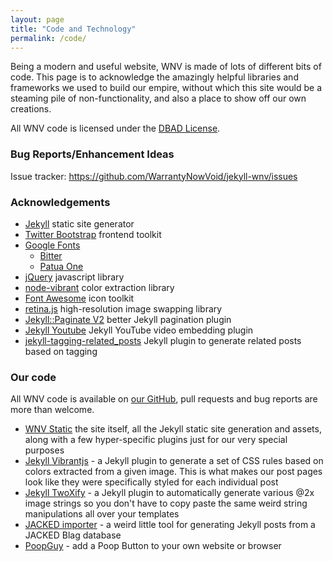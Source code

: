 ```yaml
---
layout: page
title: "Code and Technology"
permalink: /code/
---
```


Being a modern and useful website, WNV is made of lots of different bits of code. This page is to acknowledge the amazingly helpful libraries and frameworks we used to build our empire, without which this site would be a steaming pile of non-functionality, and also a place to show off our own creations.

All WNV code is licensed under the [DBAD License](https://warrantynowvoid.com/licenses).

### Bug Reports/Enhancement Ideas

Issue tracker: <https://github.com/WarrantyNowVoid/jekyll-wnv/issues>

### Acknowledgements

- [Jekyll](https://jekyllrb.com/) static site generator
- [Twitter Bootstrap](https://getbootstrap.com) frontend toolkit
- [Google Fonts](https://fonts.google.com)
    - [Bitter](https://fonts.google.com/specimen/Bitter)
    - [Patua One](https://fonts.google.com/specimen/Patua+One)
- [jQuery](https://jquery.com) javascript library
- [node-vibrant](https://github.com/akfish/node-vibrant/) color extraction library
- [Font Awesome](https://fontawesome.com) icon toolkit
- [retina.js](https://imulus.github.io/retinajs/) high-resolution image swapping library
- [Jekyll::Paginate V2](https://github.com/sverrirs/jekyll-paginate-v2) better Jekyll pagination plugin
- [Jekyll Youtube](https://github.com/dommmel/jekyll-youtube) Jekyll YouTube video embedding plugin
- [jekyll-tagging-related_posts](https://github.com/toshimaru/jekyll-tagging-related_posts) Jekyll plugin to generate related posts based on tagging

### Our code

All WNV code is available on [our GitHub](https://github.com/WarrantyNowVoid), pull requests and bug reports are more than welcome.

- [WNV Static](https://github.com/WarrantyNowVoid/jekyll-wnv/) the site itself, all the Jekyll static site generation and assets, along with a few hyper-specific plugins just for our very special purposes
- [Jekyll Vibrantjs](https://github.com/WarrantyNowVoid/jekyll-vibrantjs) - a Jekyll plugin to generate a set of CSS rules based on colors extracted from a given image. This is what makes our post pages look like they were specifically styled for each individual post
- [Jekyll TwoXify](https://github.com/WarrantyNowVoid/jekyll-twoxify) - a Jekyll plugin to automatically generate various @2x image strings so you don't have to copy paste the same weird string manipulations all over your templates
- [JACKED importer](https://github.com/WarrantyNowVoid/jekyll-jacked-importer) - a weird little tool for generating Jekyll posts from a JACKED Blag database
- [PoopGuy](https://github.com/WarrantyNowVoid/PoopGuyPlugins) - add a Poop Button to your own website or browser